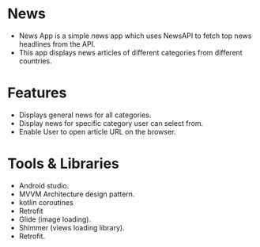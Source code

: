 # News
- News App is a simple news app which uses NewsAPI to fetch top news headlines from the API.
- This app displays news articles of different categories from different countries.

# Features
- Displays general news for all categories.
- Display news for specific category user can select from.
- Enable User to open article URL on the browser.


# Tools & Libraries
- Android studio.
- MVVM Architecture design pattern.
- kotlin coroutines
- Retrofit
- Glide (image loading).
- Shimmer (views loading library).
- Retrofit.
